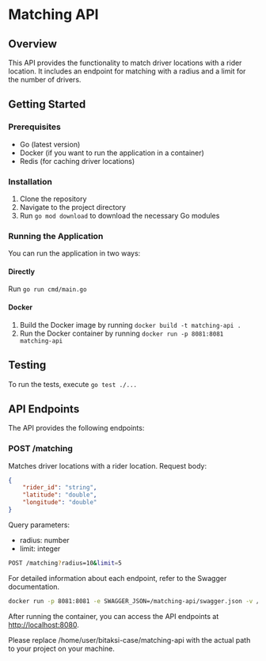 # Matching API

## Overview

This API provides the functionality to match driver locations with a rider location. It includes an endpoint for matching with a radius and a limit for the number of drivers.

## Getting Started

### Prerequisites

- Go (latest version)
- Docker (if you want to run the application in a container)
- Redis (for caching driver locations)

### Installation

1. Clone the repository
2. Navigate to the project directory
3. Run `go mod download` to download the necessary Go modules

### Running the Application

You can run the application in two ways:

#### Directly

Run `go run cmd/main.go`

#### Docker

1. Build the Docker image by running `docker build -t matching-api .`
2. Run the Docker container by running `docker run -p 8081:8081 matching-api`

## Testing

To run the tests, execute `go test ./...`

## API Endpoints

The API provides the following endpoints:

### POST /matching

Matches driver locations with a rider location.
Request body:

```json
{
    "rider_id": "string",
    "latitude": "double",
    "longitude": "double"
}
```

Query parameters:

- radius: number
- limit: integer

```sh
POST /matching?radius=10&limit=5
```

For detailed information about each endpoint, refer to the Swagger documentation.

```sh
docker run -p 8081:8081 -e SWAGGER_JSON=/matching-api/swagger.json -v /home/user/bitaksi-case/matching-api:/matching-api swaggerapi/swagger-ui
```

After running the container, you can access the API endpoints at [http://localhost:8080](http://localhost:8080).

Please replace /home/user/bitaksi-case/matching-api with the actual path to your project on your machine.
